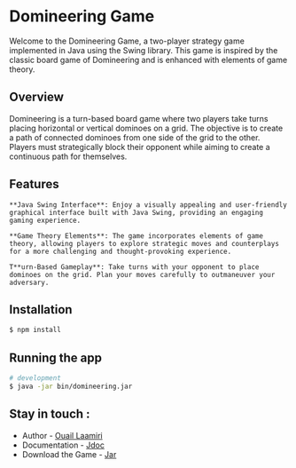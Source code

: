 # Domineering Game
Welcome to the Domineering Game, a two-player strategy game implemented in Java using the Swing library. This game is inspired by the classic board game of Domineering and is enhanced with elements of game theory.
## Overview
Domineering is a turn-based board game where two players take turns placing horizontal or vertical dominoes on a grid. The objective is to create a path of connected dominoes from one side of the grid to the other. Players must strategically block their opponent while aiming to create a continuous path for themselves.
## Features
    **Java Swing Interface**: Enjoy a visually appealing and user-friendly graphical interface built with Java Swing, providing an engaging gaming experience.

    **Game Theory Elements**: The game incorporates elements of game theory, allowing players to explore strategic moves and counterplays for a more challenging and thought-provoking experience.

    T**urn-Based Gameplay**: Take turns with your opponent to place dominoes on the grid. Plan your moves carefully to outmaneuver your adversary.

## Installation

```bash
$ npm install
```

## Running the app

```bash
# development
$ java -jar bin/domineering.jar
```


## Stay in touch :
- Author - [Ouail Laamiri](https://www.linkedin.com/in/ouaillaamiri/) 
- Documentation - [Jdoc](https://laamiriouail.github.io/Domineering--Game/)
- Download the Game - [Jar](https://drive.google.com/file/d/1XpbO-hPDwcZVYDoG1L2c-HU0BHQxJWqA/view?usp=sharing)